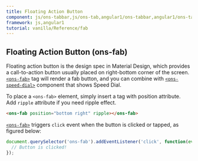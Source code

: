 ```yaml
---
title: Floating Action Button
component: js/ons-tabbar,js/ons-tab,angular1/ons-tabbar,angular1/ons-tab
framework: js,angular1
tutorial: vanilla/Reference/fab
---
```



## Floating Action Button (ons-fab)

Floating action button is the design spec in Material Design, which provides a call-to-action button usually placed on right-bottom corner of the screen. [`<ons-fab>`](/v2/docs/js/ons-fab.html) tag will render a fab button, and you can combine with [`<ons-speed-dial>`](/v2/docs/js/ons-speed-dial.html) component that shows Speed Dial.

To place a `<ons-fab>` element, simply insert a tag with position attribute. Add `ripple` attribute if you need ripple effect.

``` html
<ons-fab position="bottom right" ripple></ons-fab>
```

[`<ons-fab>`](/v2/docs/js/ons-fab.html) triggers `click` event when the button is clicked or tapped, as figured below:

```javascript
document.querySelector('ons-fab').addEventListener('click', function(event) {
  // Button is clicked!
});
```
